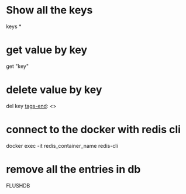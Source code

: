 [tags]: <> (redis)
# Show all the keys
keys *

# get value by key
get "key"

# delete value by key
del key
[tags-end]: <>


[tags]: <> (docker, redis-cli)
# connect to the docker with redis cli
docker exec -it redis_container_name redis-cli

[tags-end]: <>


[tags]: <> (redis, redis-cli)
# remove all the entries in db
FLUSHDB

[tags-end]: <>

